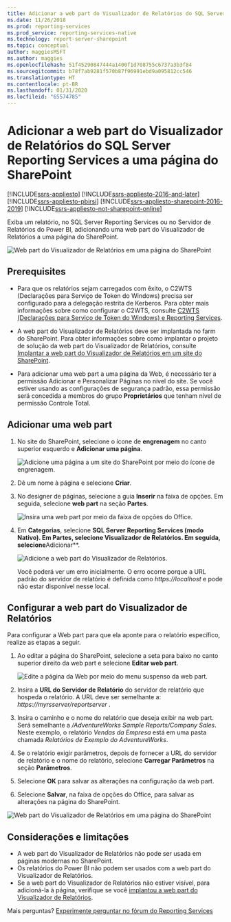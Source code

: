 ```yaml
---
title: Adicionar a web part do Visualizador de Relatórios do SQL Server Reporting Services a uma página do SharePoint | Microsoft Docs
ms.date: 11/26/2018
ms.prod: reporting-services
ms.prod_service: reporting-services-native
ms.technology: report-server-sharepoint
ms.topic: conceptual
author: maggiesMSFT
ms.author: maggies
ms.openlocfilehash: 51f45290847444a1400f1d708755c6737a3b3f84
ms.sourcegitcommit: b78f7ab9281f570b87f96991ebd9a095812cc546
ms.translationtype: HT
ms.contentlocale: pt-BR
ms.lasthandoff: 01/31/2020
ms.locfileid: "65574785"
---
```

# <a name="add-sql-server-reporting-services-report-viewer-web-part-to-a-sharepoint-page"></a>Adicionar a web part do Visualizador de Relatórios do SQL Server Reporting Services a uma página do SharePoint

[!INCLUDE[ssrs-appliesto](../../includes/ssrs-appliesto.md)] [!INCLUDE[ssrs-appliesto-2016-and-later](../../includes/ssrs-appliesto-2016-and-later.md)] [!INCLUDE[ssrs-appliesto-pbirsi](../../includes/ssrs-appliesto-pbirs.md)] [!INCLUDE[ssrs-appliesto-sharepoint-2016-2019](../../includes/ssrs-appliesto-sharepoint-2016-2019.md)] [!INCLUDE[ssrs-appliesto-not-sharepoint-online](../../includes/ssrs-appliesto-not-sharepoint-online.md)]

Exiba um relatório, no SQL Server Reporting Services ou no Servidor de Relatórios do Power BI, adicionando uma web part do Visualizador de Relatórios a uma página do SharePoint.

![Web part do Visualizador de Relatórios em uma página do SharePoint](media/sharepoint-report-viewer-web-part-on-page.png)

## <a name="prerequisites"></a>Prerequisites

* Para que os relatórios sejam carregados com êxito, o C2WTS (Declarações para Serviço de Token do Windows) precisa ser configurado para a delegação restrita de Kerberos. Para obter mais informações sobre como configurar o C2WTS, consulte [C2WTS (Declarações para Serviço de Token do Windows) e Reporting Services](../install-windows/claims-to-windows-token-service-c2wts-and-reporting-services.md).

* A web part do Visualizador de Relatórios deve ser implantada no farm do SharePoint. Para obter informações sobre como implantar o projeto de solução da web part do Visualizador de Relatórios, consulte [Implantar a web part do Visualizador de Relatórios em um site do SharePoint](deploy-report-viewer-web-part.md).

* Para adicionar uma web part a uma página da Web, é necessário ter a permissão Adicionar e Personalizar Páginas no nível do site. Se você estiver usando as configurações de segurança padrão, essa permissão será concedida a membros do grupo **Proprietários** que tenham nível de permissão Controle Total.

## <a name="add-web-part"></a>Adicionar uma web part

1. No site do SharePoint, selecione o ícone de **engrenagem** no canto superior esquerdo e **Adicionar uma página**.

    ![Adicione uma página a um site do SharePoint por meio do ícone de engrenagem.](media/sharepoint-add-a-page.png)

2. Dê um nome à página e selecione **Criar**.

3. No designer de páginas, selecione a guia **Inserir** na faixa de opções. Em seguida, selecione **web part** na seção **Partes**.

    ![Insira uma web part por meio da faixa de opções do Office.](media/sharepoint-insert-web-part.png)

4. Em **Categorias**, selecione **SQL Server Reporting Services (modo Nativo). Em **Partes**, selecione **Visualizador de Relatórios**. Em seguida, selecione**Adicionar**.

    ![Adicione a web part do Visualizador de Relatórios.](media/sharepoint-report-viewer-web-part.png)

    Você poderá ver um erro inicialmente. O erro ocorre porque a URL padrão do servidor de relatório é definida como *https://localhost* e pode não estar disponível nesse local.

## <a name="configure-the-report-viewer-web-part"></a>Configurar a web part do Visualizador de Relatórios

Para configurar a Web part para que ela aponte para o relatório específico, realize as etapas a seguir.

1. Ao editar a página do SharePoint, selecione a seta para baixo no canto superior direito da web part e selecione **Editar web part**.

    ![Edite a página da Web por meio do menu suspenso da web part.](media/sharepoint-edit-web-part.png)

2. Insira a **URL do Servidor de Relatório** do servidor de relatório que hospeda o relatório. A URL deve ser semelhante a: *https://myrsserver/reportserver* .

3. Insira o caminho e o nome do relatório que deseja exibir na web part. Será semelhante a */AdventureWorks Sample Reports/Company Sales*. Neste exemplo, o relatório *Vendas da Empresa* está em uma pasta chamada *Relatórios de Exemplo do AdventureWorks*.

4. Se o relatório exigir parâmetros, depois de fornecer a URL do servidor de relatório e o nome do relatório, selecione **Carregar Parâmetros** na seção **Parâmetros**.

5. Selecione **OK** para salvar as alterações na configuração da web part.

6. Selecione **Salvar**, na faixa de opções do Office, para salvar as alterações na página do SharePoint.

![Web part do Visualizador de Relatórios em uma página do SharePoint](media/sharepoint-report-viewer-web-part-on-page.png)

## <a name="considerations-and-limitations"></a>Considerações e limitações

* A web part do Visualizador de Relatórios não pode ser usada em páginas modernas no SharePoint.
* Os relatórios do Power BI não podem ser usados com a web part do Visualizador de Relatórios.
* Se a web part do Visualizador de Relatórios não estiver visível, para adicioná-la à página, verifique se você [implantou a web part do Visualizador de Relatórios](deploy-report-viewer-web-part.md).

Mais perguntas? [Experimente perguntar no fórum do Reporting Services](https://go.microsoft.com/fwlink/?LinkId=620231)
